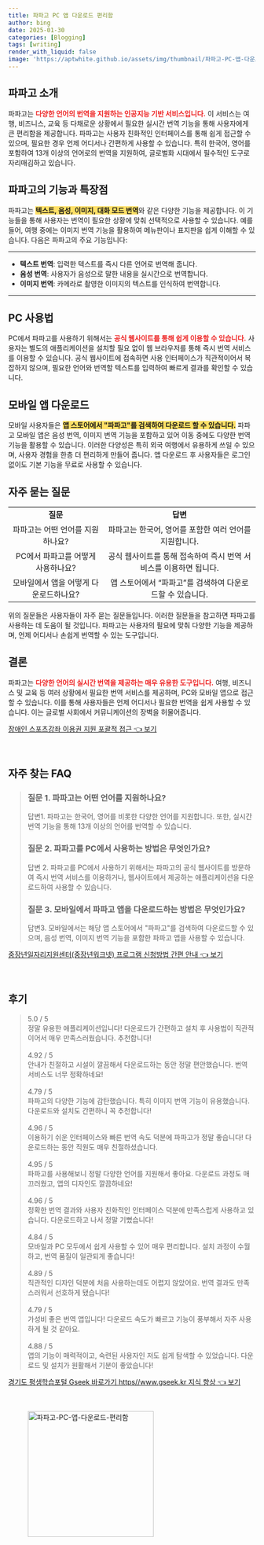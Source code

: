 ```yaml
---
title: 파파고 PC 앱 다운로드 편리함
author: bing
date: 2025-01-30
categories: [Blogging]
tags: [writing]
render_with_liquid: false
image: 'https://aptwhite.github.io/assets/img/thumbnail/파파고-PC-앱-다운로드-편리함.webp'
---
```



<h2 id='파파고_소개'>파파고 소개</h2>

<p>파파고는 <b><span style="color: #ee2323;">다양한 언어의 번역을 지원하는 인공지능 기반 서비스입니다.</span></b> 이 서비스는 여행, 비즈니스, 교육 등 다채로운 상황에서 필요한 실시간 번역 기능을 통해 사용자에게 큰 편리함을 제공합니다. 파파고는 사용자 친화적인 인터페이스를 통해 쉽게 접근할 수 있으며, 필요한 경우 언제 어디서나 간편하게 사용할 수 있습니다. 특히 한국어, 영어를 포함하여 13개 이상의 언어로의 번역을 지원하여, 글로벌화 시대에서 필수적인 도구로 자리매김하고 있습니다.</p>

<h2 id='파파고의_기능과_특장점'>파파고의 기능과 특장점</h2>

<p>파파고는 <b><span style="background-color: #ffe066;">텍스트, 음성, 이미지, 대화 모드 번역</span></b>와 같은 다양한 기능을 제공합니다. 이 기능들을 통해 사용자는 번역이 필요한 상황에 맞춰 선택적으로 사용할 수 있습니다. 예를 들어, 여행 중에는 이미지 번역 기능을 활용하여 메뉴판이나 표지판을 쉽게 이해할 수 있습니다. 다음은 파파고의 주요 기능입니다:</p>

<hr />

<ul>
    <li><b>텍스트 번역</b>: 입력한 텍스트를 즉시 다른 언어로 번역해 줍니다.</li>
    <li><b>음성 번역</b>: 사용자가 음성으로 말한 내용을 실시간으로 번역합니다.</li>
    <li><b>이미지 번역</b>: 카메라로 촬영한 이미지의 텍스트를 인식하여 번역합니다.</li>
</ul>

<hr />

<h2 id='PC_사용법'>PC 사용법</h2>

<p>PC에서 파파고를 사용하기 위해서는 <b><span style="color: #ee2323;">공식 웹사이트를 통해 쉽게 이용할 수 있습니다.</span></b> 사용자는 별도의 애플리케이션을 설치할 필요 없이 웹 브라우저를 통해 즉시 번역 서비스를 이용할 수 있습니다. 공식 웹사이트에 접속하면 사용 인터페이스가 직관적이어서 복잡하지 않으며, 필요한 언어와 번역할 텍스트를 입력하여 빠르게 결과를 확인할 수 있습니다.</p>

<h2 id='모바일_앱_다운로드'>모바일 앱 다운로드</h2>

<p>모바일 사용자들은 <b><span style="background-color: #ffe066;">앱 스토어에서 "파파고"를 검색하여 다운로드 할 수 있습니다.</span></b> 파파고 모바일 앱은 음성 번역, 이미지 번역 기능을 포함하고 있어 이동 중에도 다양한 번역 기능을 활용할 수 있습니다. 이러한 다양성은 특히 외국 여행에서 유용하게 쓰일 수 있으며, 사용자 경험을 한층 더 편리하게 만들어 줍니다. 앱 다운로드 후 사용자들은 로그인 없이도 기본 기능을 무료로 사용할 수 있습니다.</p>

<h2 id='자주_묻는_질문'>자주 묻는 질문</h2>

<table>
    <tr>
        <td style="text-align: center; height: 17px;"><b>질문</b></td>
        <td style="text-align: center; height: 17px;"><b>답변</b></td>
    </tr>
    <tr>
        <td style="text-align: center; height: 17px;">파파고는 어떤 언어를 지원하나요?</td>
        <td style="text-align: center; height: 17px;">파파고는 한국어, 영어를 포함한 여러 언어를 지원합니다.</td>
    </tr>
    <tr>
        <td style="text-align: center; height: 17px;">PC에서 파파고를 어떻게 사용하나요?</td>
        <td style="text-align: center; height: 17px;">공식 웹사이트를 통해 접속하여 즉시 번역 서비스를 이용하면 됩니다.</td>
    </tr>
    <tr>
        <td style="text-align: center; height: 17px;">모바일에서 앱을 어떻게 다운로드하나요?</td>
        <td style="text-align: center; height: 17px;">앱 스토어에서 “파파고”를 검색하여 다운로드할 수 있습니다.</td>
    </tr>
</table>

<p>위의 질문들은 사용자들이 자주 묻는 질문들입니다. 이러한 질문들을 참고하면 파파고를 사용하는 데 도움이 될 것입니다. 파파고는 사용자의 필요에 맞춰 다양한 기능을 제공하며, 언제 어디서나 손쉽게 번역할 수 있는 도구입니다.</p>

<h2 id='결론'>결론</h2>

<p>파파고는 <b><span style="color: #ee2323;">다양한 언어의 실시간 번역을 제공하는 매우 유용한 도구입니다.</span></b> 여행, 비즈니스 및 교육 등 여러 상황에서 필요한 번역 서비스를 제공하며, PC와 모바일 앱으로 접근할 수 있습니다. 이를 통해 사용자들은 언제 어디서나 필요한 번역을 쉽게 사용할 수 있습니다. 이는 글로벌 사회에서 커뮤니케이션의 장벽을 허물어줍니다.</p>


<p><a class="click-button" title="장애인 스포츠강좌 이용권 지원 포괄적 접근" href="https://aptwhite.github.io/posts/%EC%9E%A5%EC%95%A0%EC%9D%B8-%EC%8A%A4%ED%8F%AC%EC%B8%A0%EA%B0%95%EC%A2%8C-%EC%9D%B4%EC%9A%A9%EA%B6%8C-%EC%A7%80%EC%9B%90-%ED%8F%AC%EA%B4%84%EC%A0%81-%EC%A0%91%EA%B7%BC/" rel="dofollow">장애인 스포츠강좌 이용권 지원 포괄적 접근 👈 보기</a></p><br>
<h2 id='자주_찾는_FAQ'>자주 찾는 FAQ</h2>
<div itemscope="" itemtype="https://schema.org/FAQPage"> 
<blockquote> 
<div itemscope="" itemprop="mainEntity" itemtype="https://schema.org/Question"> 
<h3 itemprop="name">질문 1. 파파고는 어떤 언어를 지원하나요?</h3> 
<div itemscope="" itemprop="acceptedAnswer" itemtype="https://schema.org/Answer"> 
<span itemprop="text"> 
<p>답변1. 파파고는 한국어, 영어를 비롯한 다양한 언어를 지원합니다. 또한, 실시간 번역 기능을 통해 13개 이상의 언어를 번역할 수 있습니다.</p> 
</span> 
</div> 
</div> 

<div itemscope="" itemprop="mainEntity" itemtype="https://schema.org/Question"> 
<h3 itemprop="name">질문 2. 파파고를 PC에서 사용하는 방법은 무엇인가요?</h3> 
<div itemscope="" itemprop="acceptedAnswer" itemtype="https://schema.org/Answer"> 
<span itemprop="text"> 
<p>답변 2. 파파고를 PC에서 사용하기 위해서는 파파고의 공식 웹사이트를 방문하여 즉시 번역 서비스를 이용하거나, 웹사이트에서 제공하는 애플리케이션을 다운로드하여 사용할 수 있습니다.</p> 
</span> 
</div> 
</div> 

<div itemscope="" itemprop="mainEntity" itemtype="https://schema.org/Question"> 
<h3 itemprop="name">질문 3. 모바일에서 파파고 앱을 다운로드하는 방법은 무엇인가요?</h3> 
<div itemscope="" itemprop="acceptedAnswer" itemtype="https://schema.org/Answer"> 
<span itemprop="text"> 
<p>답변3. 모바일에서는 해당 앱 스토어에서 "파파고"를 검색하여 다운로드할 수 있으며, 음성 번역, 이미지 번역 기능을 포함한 파파고 앱을 사용할 수 있습니다.</p> 
</span> 
</div> 
</div> 
</blockquote> 
</div>
<p><a class="click-button" title="중장년일자리지원센터(중장년워크넷) 프로그램 신청방법 간편 안내" href="https://aptwhite.github.io/posts/%EC%A4%91%EC%9E%A5%EB%85%84%EC%9D%BC%EC%9E%90%EB%A6%AC%EC%A7%80%EC%9B%90%EC%84%BC%ED%84%B0(%EC%A4%91%EC%9E%A5%EB%85%84%EC%9B%8C%ED%81%AC%EB%84%B7)-%ED%94%84%EB%A1%9C%EA%B7%B8%EB%9E%A8-%EC%8B%A0%EC%B2%AD%EB%B0%A9%EB%B2%95-%EA%B0%84%ED%8E%B8-%EC%95%88%EB%82%B4/" rel="dofollow">중장년일자리지원센터(중장년워크넷) 프로그램 신청방법 간편 안내 👈 보기</a></p><br>
<h2 id='후기'>후기</h2>
<div itemscope itemtype="https://schema.org/Product">
  <blockquote>
  <div itemprop="review" itemscope itemtype="https://schema.org/Review">
      <div itemprop="reviewRating" itemscope itemtype="https://schema.org/Rating"> <span itemprop="ratingValue">5.0</span> / <span itemprop="bestRating">5</span> </div>
      <span itemprop="reviewBody">정말 유용한 애플리케이션입니다! 다운로드가 간편하고 설치 후 사용법이 직관적이어서 매우 만족스러웠습니다. 추천합니다!</span>
  </div>
  <br>
  <div itemprop="review" itemscope itemtype="https://schema.org/Review">
      <div itemprop="reviewRating" itemscope itemtype="https://schema.org/Rating"> <span itemprop="ratingValue">4.92</span> / <span itemprop="bestRating">5</span> </div>
      <span itemprop="reviewBody">안내가 친절하고 시설이 깔끔해서 다운로드하는 동안 정말 편안했습니다. 번역 서비스도 너무 정확하네요!</span>
  </div>
  <br>
  <div itemprop="review" itemscope itemtype="https://schema.org/Review">
      <div itemprop="reviewRating" itemscope itemtype="https://schema.org/Rating"> <span itemprop="ratingValue">4.79</span> / <span itemprop="bestRating">5</span> </div>
      <span itemprop="reviewBody">파파고의 다양한 기능에 감탄했습니다. 특히 이미지 번역 기능이 유용했습니다. 다운로드와 설치도 간편하니 꼭 추천합니다!</span>
  </div>
  <br>
  <div itemprop="review" itemscope itemtype="https://schema.org/Review">
      <div itemprop="reviewRating" itemscope itemtype="https://schema.org/Rating"> <span itemprop="ratingValue">4.96</span> / <span itemprop="bestRating">5</span> </div>
      <span itemprop="reviewBody">이용하기 쉬운 인터페이스와 빠른 번역 속도 덕분에 파파고가 정말 좋습니다! 다운로드하는 동안 직원도 매우 친절하셨습니다.</span>
  </div>
  <br>
  <div itemprop="review" itemscope itemtype="https://schema.org/Review">
      <div itemprop="reviewRating" itemscope itemtype="https://schema.org/Rating"> <span itemprop="ratingValue">4.95</span> / <span itemprop="bestRating">5</span> </div>
      <span itemprop="reviewBody">파파고를 사용해보니 정말 다양한 언어를 지원해서 좋아요. 다운로드 과정도 매끄러웠고, 앱의 디자인도 깔끔하네요!</span>
  </div>
  <br>
  <div itemprop="review" itemscope itemtype="https://schema.org/Review">
      <div itemprop="reviewRating" itemscope itemtype="https://schema.org/Rating"> <span itemprop="ratingValue">4.96</span> / <span itemprop="bestRating">5</span> </div>
      <span itemprop="reviewBody">정확한 번역 결과와 사용자 친화적인 인터페이스 덕분에 만족스럽게 사용하고 있습니다. 다운로드하고 나서 정말 기뻤습니다!</span>
  </div>
  <br>
  <div itemprop="review" itemscope itemtype="https://schema.org/Review">
      <div itemprop="reviewRating" itemscope itemtype="https://schema.org/Rating"> <span itemprop="ratingValue">4.84</span> / <span itemprop="bestRating">5</span> </div>
      <span itemprop="reviewBody">모바일과 PC 모두에서 쉽게 사용할 수 있어 매우 편리합니다. 설치 과정이 수월하고, 번역 품질이 일관되게 좋습니다!</span>
  </div>
  <br>
  <div itemprop="review" itemscope itemtype="https://schema.org/Review">
      <div itemprop="reviewRating" itemscope itemtype="https://schema.org/Rating"> <span itemprop="ratingValue">4.89</span> / <span itemprop="bestRating">5</span> </div>
      <span itemprop="reviewBody">직관적인 디자인 덕분에 처음 사용하는데도 어렵지 않았어요. 번역 결과도 만족스러워서 선호하게 됐습니다!</span>
  </div>
  <br>
  <div itemprop="review" itemscope itemtype="https://schema.org/Review">
      <div itemprop="reviewRating" itemscope itemtype="https://schema.org/Rating"> <span itemprop="ratingValue">4.79</span> / <span itemprop="bestRating">5</span> </div>
      <span itemprop="reviewBody">가성비 좋은 번역 앱입니다! 다운로드 속도가 빠르고 기능이 풍부해서 자주 사용하게 될 것 같아요.</span>
  </div>
  <br>
  <div itemprop="review" itemscope itemtype="https://schema.org/Review">
      <div itemprop="reviewRating" itemscope itemtype="https://schema.org/Rating"> <span itemprop="ratingValue">4.88</span> / <span itemprop="bestRating">5</span> </div>
      <span itemprop="reviewBody">앱의 기능이 매력적이고, 숙련된 사용자인 저도 쉽게 탐색할 수 있었습니다. 다운로드 및 설치가 원활해서 기분이 좋았습니다!</span>
  </div>
  </blockquote>
</div>
<p><a class="click-button" title="경기도 평생학습포털 Gseek 바로가기 https//www.gseek.kr 지식 향상" href="https://aptwhite.github.io/posts/%EA%B2%BD%EA%B8%B0%EB%8F%84-%ED%8F%89%EC%83%9D%ED%95%99%EC%8A%B5%ED%8F%AC%ED%84%B8-Gseek-%EB%B0%94%EB%A1%9C%EA%B0%80%EA%B8%B0-httpswww.gseek.kr-%EC%A7%80%EC%8B%9D-%ED%96%A5%EC%83%81/" rel="dofollow">경기도 평생학습포털 Gseek 바로가기 https//www.gseek.kr 지식 향상 👈 보기</a></p><br>
<figure class="image"><img src="https://aptwhite.github.io/assets/img/thumbnail/파파고-PC-앱-다운로드-편리함.webp" alt="파파고-PC-앱-다운로드-편리함" width="256" height="256"></figure>